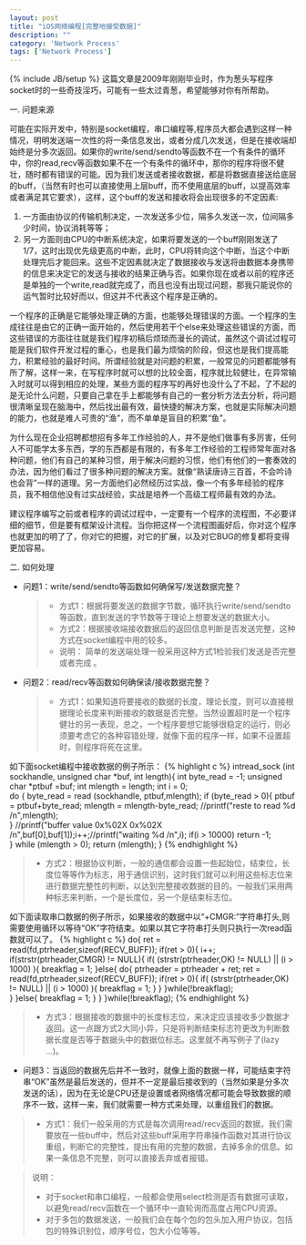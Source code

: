 ```yaml
---
layout: post
title: "iOS网络编程[完整地接受数据]"
description: ""
category: 'Network Process'
tags: ['Network Process']
---
```

{% include JB/setup %}
这篇文章是2009年刚刚毕业时，作为葱头写程序socket时的一些奇技淫巧，可能有一些太过青葱，希望能够对你有所帮助。
<!--more-->
一. 问题来源

   可能在实际开发中，特别是socket编程，串口编程等,程序员大都会遇到这样一种情况，明明发送端一次性的将一条信息发出，或者分成几次发送，但是在接收端却始终是分多次返回。如果你的write/send/sendto等函数不在一个有条件的循环中，你的read,recv等函数如果不在一个有条件的循环中，那你的程序将很不健壮，随时都有错误的可能。因为我们发送或者接收数据，都是将数据直接送给底层的buff，（当然有时也可以直接使用上层buff，而不使用底层的buff，以提高效率或者满足其它要求），这样，这个buff的发送和接收将会出现很多的不定因素:
   1. 一方面由协议的传输机制决定，一次发送多少位，隔多久发送一次，位间隔多少时间，协议消耗等等；
   1. 另一方面则由CPU的中断系统决定，如果将要发送的一个buff刚刚发送了1/7，这时出现优先级更高的中断，此时，CPU将转向这个中断，当这个中断处理完后才能回来。这些不定因素就决定了数据接收与发送将由数据本身携带的信息来决定它的发送与接收的结果正确与否。如果你现在或者以前的程序还是单独的一个write,read就完成了，而且也没有出现过问题，那我只能说你的运气暂时比较好而以，但这并不代表这个程序是正确的。   

一个程序的正确是它能够处理正确的方面，也能够处理错误的方面。一个程序的生成往往是由它的正确一面开始的，然后使用若干个else来处理这些错误的方面，而这些错误的方面往往就是我们程序初稿后烦琐而漫长的调试，虽然这个调试过程可能是我们软件开发过程的重心，也是我们最为烦恼的阶段，但这也是我们提高能力，积累经验的最好时间。所谓经验就是对问题的积累，一般常见的问题都能够有所了解，这样一来，在写程序时就可以想的比较全面，程序就比较健壮，在异常输入时就可以得到相应的处理，某些方面的程序写的再好也没什么了不起，了不起的是无论什么问题，只要自己拿在手上都能够有自己的一套分析方法去分析，将问题很清晰呈现在脑海中，然后找出最有效，最快捷的解决方案，也就是实际解决问题的能力，也就是难人可贵的“渔”，而不单单是盲目的积累“鱼”。

为什么现在企业招聘都想招有多年工作经验的人，并不是他们做事有多厉害，任何人不可能学太多东西，学的东西都是有限的，有多年工作经验的工程师常年面对各种问题，他们有自己的某种习惯，用于解决问题的习惯，他们有他们的一套奏效的办法，因为他们看过了很多种问题的解决方案。就像“熟读唐诗三百首，不会吟诗也会背”一样的道理。另一方面他们必然经历过实战，像一个有多年经验的程序员，我不相信他没有过实战经验，实战是培养一个高级工程师最有效的办法。

建议程序编写之前或者程序的调试过程中，一定要有一个程序的流程图，不必要详细的细节，但是要有框架设计流程。当你把这样一个流程图画好后，你对这个程序也就更加的明了了，你对它的把握，对它的扩展，以及对它BUG的修复都将变得更加容易。

 

二. 如何处理   

* 问题1：write/send/sendto等函数如何确保写/发送数据完整？

	> * 方式1：根据将要发送的数据字节数，循环执行write/send/sendto等函数，直到发送的字节数等于理论上想要发送的数据大小。 
	> * 方式2：根据接收端接收数据后的返回信息判断是否发送完整，这种方式在socket编程中用的较多。
	> * 说明： 简单的发送端处理一般采用这种方式1检验我们发送是否完整或者完成 。

 

* 问题2：read/recv等函数如何确保读/接收数据完整？

	> * 方式1：如果知道将要接收的数据的长度，理论长度，则可以直接根据理论长度来判断接收的数据是否完整。当然设置超时是一个程序健壮的另一表现，总之，一个程序要想它能够很稳定的运行，则必须要考虑它的各种容错处理，就像下面的程序一样，如果不设置超时，则程序将死在这里。

如下面socket编程中接收数据的例子所示：
{% highlight c %}
intread_sock (int sockhandle, unsigned char *buf, int length){
	int byte_read = -1;
	unsigned char *ptbuf =buf;
	int mlength = length;
	int i = 0;  
	do {
		byte_read = read (sockhandle, ptbuf,mlength);
		if (byte_read > 0){
			ptbuf = ptbuf+byte_read;
			mlength = mlength-byte_read;
			//printf("reste to read %d /n",mlength);  
		}  //printf("buffer value 0x%02X 0x%02X /n",buf[0],buf[1]);i++;//printf("waiting %d /n",i);
		if(i > 10000) return -1;  
	} while (mlength > 0); 
	return (mlength);
}
{% endhighlight %}
> * 方式2：根据协议判断，一般的通信都会设置一些起始位，结束位，长度位等等作为标志，用于通信识别，这时我们就可以利用这些标志位来进行数据完整性的判断，以达到完整接收数据的目的。一般我们采用两种标志来判断，一个是长度位，另一个是结束标志位。

如下面读取串口数据的例子所示，如果接收的数据中以“+CMGR:”字符串打头,则需要使用循环以等待“OK”字符结束。如果以其它字符串打头则只执行一次read函数就可以了。
{% highlight c %}
do{
	ret = read(fd,ptrheader,sizeof(RECV_BUFF));
	if(ret > 0){
		i++;
		if(strstr(ptrheader,CMGR) != NULL){
			if( (strstr(ptrheader,OK) != NULL) || (i > 1000) ){
				breakflag = 1;
			}else{
				do{
					ptrheader = ptrheader + ret;
					ret = read(fd,ptrheader,sizeof(RECV_BUFF));
					if(ret > 0){										if( (strstr(ptrheader,OK) != NULL) || (i > 1000) ){
							breakflag = 1;
						}
					}
				}while(!breakflag);				
			}
		}else{
			breakflag = 1;
		}
	}
}while(!breakflag);
{% endhighlight %}

> * 方式3：根据接收的数据中的长度标志位，来决定应该接收多少数据才返回。这一点跟方式2大同小异，只是将判断结束标志符更改为判断数据长度是否等于数据头中的数据位标志。这里就不再写例子了(lazy …)。

* 问题3：当返回的数据先后并不一致时，就像上面的数据一样，可能结束字符串“OK”虽然是最后发送的，但并不一定是最后接收到的（当然如果是分多次发送的话），因为在无论是CPU还是设置或者网络情况都可能会导致数据的顺序不一致，这样一来，我们就需要一种方式来处理，以重组我们的数据。
> * 方式1：我们一般采用的方式是每次调用read/recv返回的数据，我们需要放在一些buff中，然后对这些buff采用字符串操作函数对其进行协议重组，判断它的完整性，提出有用的完整的数据，去掉多余的信息。如果一条信息不完整，则可以直接丢弃或者报错。


> 说明：
>  
> * 对于socket和串口编程，一般都会使用select检测是否有数据可读取，以避免read/recv函数在一个循环中一直轮询而高度占用CPU资源。    
> * 对于多包的数据发送，一般我们会在每个包的包头加入用户协议，包括包的特殊识别位，顺序号位，包大小位等等。
	